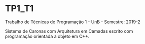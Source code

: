 # TP1_T1
 Trabalho de Técnicas de Programação 1 - UnB - Semestre: 2019-2
 
 Sistema de Caronas com Arquitetura em Camadas escrito com programação orientada a objeto em C++.

